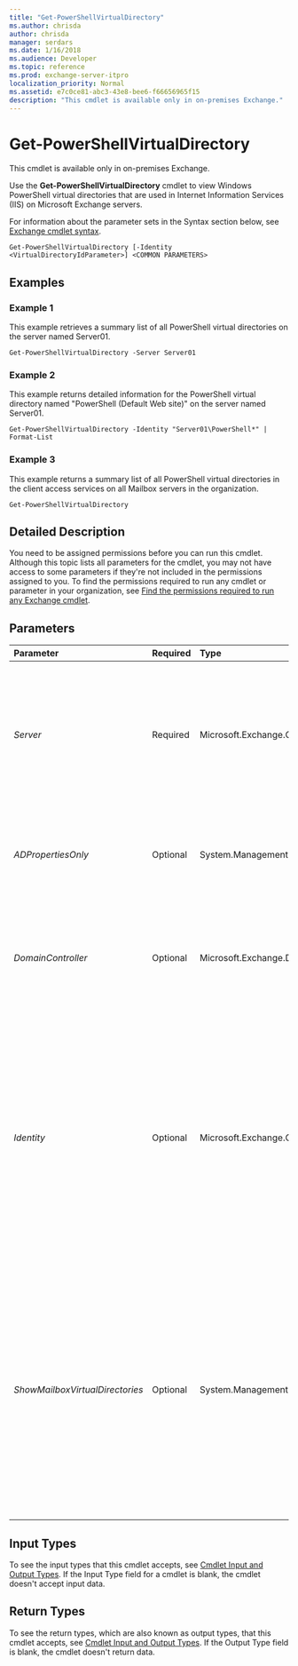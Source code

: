 ```yaml
---
title: "Get-PowerShellVirtualDirectory"
ms.author: chrisda
author: chrisda
manager: serdars
ms.date: 1/16/2018
ms.audience: Developer
ms.topic: reference
ms.prod: exchange-server-itpro
localization_priority: Normal
ms.assetid: e7c0ce81-abc3-43e8-bee6-f66656965f15
description: "This cmdlet is available only in on-premises Exchange."
---
```


# Get-PowerShellVirtualDirectory

This cmdlet is available only in on-premises Exchange. 
  
Use the **Get-PowerShellVirtualDirectory** cmdlet to view Windows PowerShell virtual directories that are used in Internet Information Services (IIS) on Microsoft Exchange servers.
  
For information about the parameter sets in the Syntax section below, see [Exchange cmdlet syntax](https://technet.microsoft.com/library/bb123552.aspx). 
  
```
Get-PowerShellVirtualDirectory [-Identity <VirtualDirectoryIdParameter>] <COMMON PARAMETERS>

```

## Examples
<a name="Examples"> </a>

### Example 1

This example retrieves a summary list of all PowerShell virtual directories on the server named Server01.
  
```
Get-PowerShellVirtualDirectory -Server Server01
```

### Example 2

This example returns detailed information for the PowerShell virtual directory named "PowerShell (Default Web site)" on the server named Server01.
  
```
Get-PowerShellVirtualDirectory -Identity "Server01\PowerShell*" | Format-List
```

### Example 3

This example returns a summary list of all PowerShell virtual directories in the client access services on all Mailbox servers in the organization.
  
```
Get-PowerShellVirtualDirectory
```

## Detailed Description
<a name="DetailedDescription"> </a>

You need to be assigned permissions before you can run this cmdlet. Although this topic lists all parameters for the cmdlet, you may not have access to some parameters if they're not included in the permissions assigned to you. To find the permissions required to run any cmdlet or parameter in your organization, see [Find the permissions required to run any Exchange cmdlet](https://technet.microsoft.com/library/mt432940.aspx).
  
## Parameters
<a name="DetailedDescription"> </a>

|**Parameter**|**Required**|**Type**|**Description**|
|:-----|:-----|:-----|:-----|
| _Server_ <br/> |Required  <br/> |Microsoft.Exchange.Configuration.Tasks.ServerIdParameter  <br/> | The _Server_ parameter specifies the Exchange server that hosts the virtual directory. You can use any value that uniquely identifies the server. For example: <br/>  Name <br/>  FQDN <br/>  Distinguished name (DN) <br/> **ExchangeLegacyDN** <br/>  You can't use the _Server_ and _Identity_ parameters in the same command. <br/> |
| _ADPropertiesOnly_ <br/> |Optional  <br/> |System.Management.Automation.SwitchParameter  <br/> |The _ADPropertiesOnly_ switch specifies whether to return only the properties about the virtual directory stored in Active Directory. The properties stored in the Internet Information Services (IIS) metabase aren't returned. <br/> |
| _DomainController_ <br/> |Optional  <br/> |Microsoft.Exchange.Data.Fqdn  <br/> |The _DomainController_ parameter specifies the domain controller that's used by this cmdlet to read data from or write data to Active Directory. You identify the domain controller by its fully qualified domain name (FQDN). For example, `dc01.contoso.com`.  <br/> |
| _Identity_ <br/> |Optional  <br/> |Microsoft.Exchange.Configuration.Tasks.VirtualDirectoryIdParameter  <br/> | The _Identity_ parameter specifies the virtual directory that you want to view. <br/>  You can use any value that uniquely identifies the virtual directory. For example: <br/>  Name or `<Server>\Name` <br/>  Distinguished name (DN) <br/>  GUID <br/>  The **Name** value uses the syntax " `<VirtualDirectoryName> (<WebsiteName>)`" from the properties of the virtual directory. You can specify the wildcard character (*) instead of the default website by using the syntax  `<VirtualDirectoryName>*`.  <br/>  You can't use the _Identity_ and _Server_ parameters in the same command. <br/> |
| _ShowMailboxVirtualDirectories_ <br/> |Optional  <br/> |System.Management.Automation.SwitchParameter  <br/> |The _ShowMailboxVirtualDirectories_ switch shows information about backend virtual directories on Mailbox servers. You don't need to specify a value with this switch. <br/> By default, this cmdlet shows information about virtual directories in the Client Access services on Mailbox servers. Client connections are proxied from the Client Access services on Mailbox servers to the backend services on Mailbox servers. Clients don't connect directly to the backend services.  <br/> We recommend that you use this parameter only under the direction of Microsoft Customer Service and Support.  <br/> |
   
## Input Types
<a name="InputTypes"> </a>

To see the input types that this cmdlet accepts, see [Cmdlet Input and Output Types](http://go.microsoft.com/fwlink/p/?linkId=616387). If the Input Type field for a cmdlet is blank, the cmdlet doesn't accept input data. 
  
## Return Types
<a name="ReturnTypes"> </a>

To see the return types, which are also known as output types, that this cmdlet accepts, see [Cmdlet Input and Output Types](http://go.microsoft.com/fwlink/p/?linkId=616387). If the Output Type field is blank, the cmdlet doesn't return data. 
  

